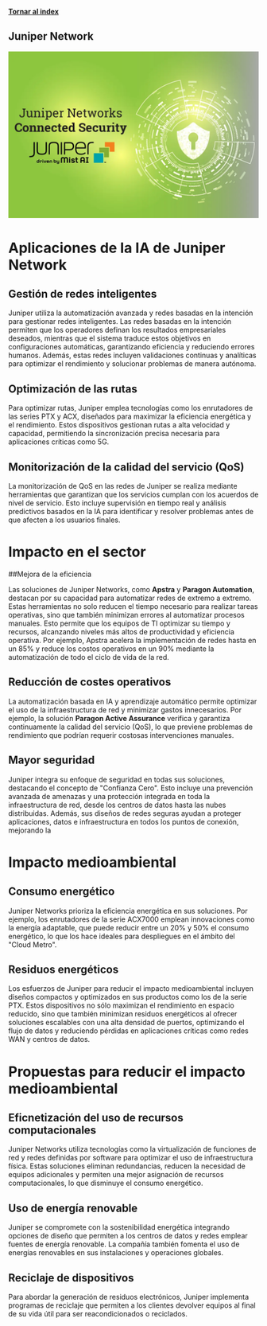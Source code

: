 [**Tornar al index**](/index.md)
## Juniper Network

![Logo](Logo.png)

# Aplicaciones de la IA de Juniper Network

## Gestión de redes inteligentes

Juniper utiliza la automatización avanzada y redes basadas en la intención para gestionar redes inteligentes. Las redes basadas en la intención permiten que los operadores definan los resultados empresariales deseados, mientras que el sistema traduce estos objetivos en configuraciones automáticas, garantizando eficiencia y reduciendo errores humanos. Además, estas redes incluyen validaciones continuas y analíticas para optimizar el rendimiento y solucionar problemas de manera autónoma.

## Optimización de las rutas

Para optimizar rutas, Juniper emplea tecnologías como los enrutadores de las series PTX y ACX, diseñados para maximizar la eficiencia energética y el rendimiento. Estos dispositivos gestionan rutas a alta velocidad y capacidad, permitiendo la sincronización precisa necesaria para aplicaciones críticas como 5G.

## Monitorización de la calidad del servicio (QoS)

La monitorización de QoS en las redes de Juniper se realiza mediante herramientas que garantizan que los servicios cumplan con los acuerdos de nivel de servicio. Esto incluye supervisión en tiempo real y análisis predictivos basados en la IA para identificar y resolver problemas antes de que afecten a los usuarios finales.

# Impacto en el sector

##Mejora de la eficiencia

Las soluciones de Juniper Networks, como **Apstra** y **Paragon Automation**, destacan por su capacidad para automatizar redes de extremo a extremo. Estas herramientas no solo reducen el tiempo necesario para realizar tareas operativas, sino que también minimizan errores al automatizar procesos manuales. Esto permite que los equipos de TI optimizar su tiempo y recursos, alcanzando niveles más altos de productividad y eficiencia operativa. Por ejemplo, Apstra acelera la implementación de redes hasta en un 85% y reduce los costos operativos en un 90% mediante la automatización de todo el ciclo de vida de la red.

## Reducción de costes operativos

La automatización basada en IA y aprendizaje automático permite optimizar el uso de la infraestructura de red y minimizar gastos innecesarios. Por ejemplo, la solución **Paragon Active Assurance** verifica y garantiza continuamente la calidad del servicio (QoS), lo que previene problemas de rendimiento que podrían requerir costosas intervenciones manuales.

## Mayor seguridad

Juniper integra su enfoque de seguridad en todas sus soluciones, destacando el concepto de "Confianza Cero". Esto incluye una prevención avanzada de amenazas y una protección integrada en toda la infraestructura de red, desde los centros de datos hasta las nubes distribuidas. Además, sus diseños de redes seguras ayudan a proteger aplicaciones, datos e infraestructura en todos los puntos de conexión, mejorando la 

# Impacto medioambiental 

## Consumo energético

Juniper Networks prioriza la eficiencia energética en sus soluciones. Por ejemplo, los enrutadores de la serie ACX7000 emplean innovaciones como la energía adaptable, que puede reducir entre un 20% y 50% el consumo energético, lo que los hace ideales para despliegues en el ámbito del "Cloud Metro".

## Residuos energéticos

Los esfuerzos de Juniper para reducir el impacto medioambiental incluyen diseños compactos y optimizados en sus productos como los de la serie PTX. Estos dispositivos no sólo maximizan el rendimiento en espacio reducido, sino que también minimizan residuos energéticos al ofrecer soluciones escalables con una alta densidad de puertos, optimizando el flujo de datos y reduciendo pérdidas en aplicaciones críticas como redes WAN y centros de datos​.

# Propuestas para reducir el impacto medioambiental 

## Eficnetización del uso de recursos computacionales

Juniper Networks utiliza tecnologías como la virtualización de funciones de red y redes definidas por software para optimizar el uso de infraestructura física. Estas soluciones eliminan redundancias, reducen la necesidad de equipos adicionales y permiten una mejor asignación de recursos computacionales, lo que disminuye el consumo energético. 

## Uso de energía renovable

Juniper se compromete con la sostenibilidad energética integrando opciones de diseño que permiten a los centros de datos y redes emplear fuentes de energía renovable. La compañía también fomenta el uso de energías renovables en sus instalaciones y operaciones globales.

## Reciclaje de dispositivos

Para abordar la generación de residuos electrónicos, Juniper implementa programas de reciclaje que permiten a los clientes devolver equipos al final de su vida útil para ser reacondicionados o reciclados.